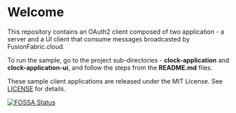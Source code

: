 # Welcome

This repository contains an OAuth2 client composed of two application - a server and a UI client that consume messages broadcasted by FusionFabric.cloud.

To run the sample, go to the project sub-directories - **clock-application** and **clock-application-ui**, and follow the steps from the **README.md** files.

These sample client applications are released under the MIT License. See [LICENSE](LICENSE) for details.

[![FOSSA Status](https://app.fossa.com/api/projects/custom%2B24247%2Fgithub.com%2Ffusionfabric%2Fffdc-sample-event-notifications.svg?type=shield)](https://app.fossa.com/projects/custom%2B24247%2Fgithub.com%2Ffusionfabric%2Fffdc-sample-event-notifications?ref=badge_shield)